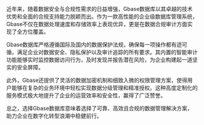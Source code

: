 近年来，随着数据安全与合规性需求的日益增强，Gbase数据库以其卓越的技术优势和全面的合规支持能力脱颖而出。作为一款高性能的企业级数据库管理系统，Gbase不仅在数据处理速度和存储效率上表现优异，更是在数据合规审计方面实现了全方位覆盖。

Gbase数据库严格遵循国际及国内的数据保护法规，确保每一项操作都有迹可循，满足企业对数据安全、隐私保护以及审计追踪的所有要求。其内置的智能审计功能能够实时监控数据访问行为，及时发现并报告潜在风险，为企业构建起一道坚实的安全屏障。

此外，Gbase还提供了灵活的数据加密机制和细致入微的权限管理方案，使得用户能够在复杂的业务环境中轻松实现数据分级管理和精准授权。这种高度定制化的服务模式极大地提升了企业的运营效率和安全性，赢得了广泛赞誉。

总之，选择Gbase数据库意味着选择了可靠、高效且合规的数据管理解决方案，助力企业在数字化转型浪潮中稳健前行。